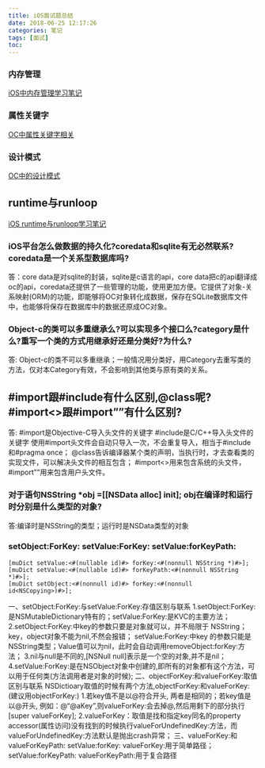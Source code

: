 ```yaml
---
title: iOS面试题总结
date: 2018-06-25 12:17:26
categories: 笔记
tags: [面试]
toc: 
---
```


### 内存管理
[iOS中内存管理学习笔记]()

### 属性关键字
[OC中属性关键字相关]()
<!--more-->

### 设计模式
[OC中的设计模式]()

## runtime与runloop
[iOS runtime与runloop学习笔记](https://guchunli.github.io/2017/03/22/iOS-runtime学习笔记/)




### iOS平台怎么做数据的持久化?coredata和sqlite有无必然联系?coredata是一个关系型数据库吗?
<!--more-->
答：core data是对sqlite的封装，sqlite是c语言的api，core data把c的api翻译成oc的api，coredata还提供了一些管理的功能，使用更加方便。它提供了对象-关系映射(ORM)的功能，即能够将OC对象转化成数据，保存在SQLite数据库文件中，也能够将保存在数据库中的数据还原成OC对象。

### Object-c的类可以多重继承么?可以实现多个接口么?category是什么?重写一个类的方式用继承好还是分类好?为什么?
答: Object-c的类不可以多重继承；一般情况用分类好，用Category去重写类的方法，仅对本Category有效，不会影响到其他类与原有类的关系。

## #import跟#include有什么区别,@class呢?#import<>跟#import””有什么区别?
答: #import是Objective-C导入头文件的关键字
#include是C/C++导入头文件的关键字
使用#import头文件会自动只导入一次，不会重复导入，相当于#include和#pragma once；
@class告诉编译器某个类的声明，当执行时，才去查看类的实现文件，可以解决头文件的相互包含；
#import<>用来包含系统的头文件，#import””用来包含用户头文件。

### 对于语句NSString *obj =[[NSData alloc] init]; obj在编译时和运行时分别是什么类型的对象?
答:编译时是NSString的类型；运行时是NSData类型的对象

### setObject:ForKey: setValue:ForKey: setValue:forKeyPath: 
```
[muDict setValue:<#(nullable id)#> forKey:<#(nonnull NSString *)#>];
[muDict setValue:<#(nullable id)#> forKeyPath:<#(nonnull NSString *)#>];
[muDict setObject:<#(nonnull id)#> forKey:<#(nonnull id<NSCopying>)#>];
```
一、setObject:ForKey:与setValue:ForKey:存值区别与联系
1.setObject:ForKey: 是NSMutableDictionary特有的；setValue:ForKey:是KVC的主要方法；
2.setObject:ForKey:中key的参数只要是对象就可以，并不局限于 NSString；key，object对象不能为nil,不然会报错；
setValue:ForKey:中key 的参数只能是NSString类型；Value值可以为nil，此时会自动调用removeObject:forKey:方法；
3.nil与null是不同的,[NSNull null]表示是一个空的对象,并不是nil；
4.setValue:ForKey:是在NSObject对象中创建的,即所有的对象都有这个方法，可以用于任何类(方法调用者是对象的时候);
二、objectForKey:和valueForKey:取值区别与联系
NSDictioary取值的时候有两个方法,objectForKey:和valueForKey:(建议用objectForKey:)
1.若key值不是以@符合开头, 两者是相同的；若key值是以@开头, 例如：@“@aKey”,则valueForKey:会去掉@,然后用剩下的部分执行[super valueForKey];
2.valueForKey：取值是找和指定key同名的property accessor(属性访问)没有找到的时候执行valueForUndefinedKey:方法，而valueForUndefinedKey:方法默认是抛出crash异常；
三、valueForKey:和valueForKeyPath:
setValue:forKey: valueForKey:用于简单路径； 
setValue:forKeyPath: valueForKeyPath:用于复合路径
